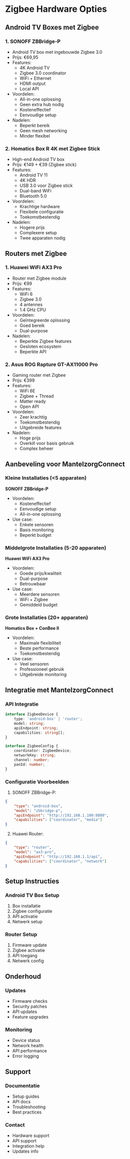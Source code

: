 # Zigbee Hardware Opties

## Android TV Boxes met Zigbee

### 1. SONOFF ZBBridge-P
- Android TV box met ingebouwde Zigbee 3.0
- Prijs: €69,95
- Features:
  * 4K Android TV
  * Zigbee 3.0 coordinator
  * WiFi + Ethernet
  * HDMI output
  * Local API
- Voordelen:
  * All-in-one oplossing
  * Geen extra hub nodig
  * Kosteneffectief
  * Eenvoudige setup
- Nadelen:
  * Beperkt bereik
  * Geen mesh networking
  * Minder flexibel

### 2. Homatics Box R 4K met Zigbee Stick
- High-end Android TV box
- Prijs: €149 + €39 (Zigbee stick)
- Features:
  * Android TV 11
  * 4K HDR
  * USB 3.0 voor Zigbee stick
  * Dual-band WiFi
  * Bluetooth 5.0
- Voordelen:
  * Krachtige hardware
  * Flexibele configuratie
  * Toekomstbestendig
- Nadelen:
  * Hogere prijs
  * Complexere setup
  * Twee apparaten nodig

## Routers met Zigbee

### 1. Huawei WiFi AX3 Pro
- Router met Zigbee module
- Prijs: €99
- Features:
  * WiFi 6
  * Zigbee 3.0
  * 4 antennes
  * 1.4 GHz CPU
- Voordelen:
  * Geïntegreerde oplossing
  * Goed bereik
  * Dual-purpose
- Nadelen:
  * Beperkte Zigbee features
  * Gesloten ecosystem
  * Beperkte API

### 2. Asus ROG Rapture GT-AX11000 Pro
- Gaming router met Zigbee
- Prijs: €399
- Features:
  * WiFi 6E
  * Zigbee + Thread
  * Matter ready
  * Open API
- Voordelen:
  * Zeer krachtig
  * Toekomstbestendig
  * Uitgebreide features
- Nadelen:
  * Hoge prijs
  * Overkill voor basis gebruik
  * Complex beheer

## Aanbeveling voor MantelzorgConnect

### Kleine Installaties (<5 apparaten)
**SONOFF ZBBridge-P**
- Voordelen:
  * Kosteneffectief
  * Eenvoudige setup
  * All-in-one oplossing
- Use case:
  * Enkele sensoren
  * Basis monitoring
  * Beperkt budget

### Middelgrote Installaties (5-20 apparaten)
**Huawei WiFi AX3 Pro**
- Voordelen:
  * Goede prijs/kwaliteit
  * Dual-purpose
  * Betrouwbaar
- Use case:
  * Meerdere sensoren
  * WiFi + Zigbee
  * Gemiddeld budget

### Grote Installaties (20+ apparaten)
**Homatics Box + ConBee II**
- Voordelen:
  * Maximale flexibiliteit
  * Beste performance
  * Toekomstbestendig
- Use case:
  * Veel sensoren
  * Professioneel gebruik
  * Uitgebreide monitoring

## Integratie met MantelzorgConnect

### API Integratie
```typescript
interface ZigbeeDevice {
    type: 'android-box' | 'router';
    model: string;
    apiEndpoint: string;
    capabilities: string[];
}

interface ZigbeeConfig {
    coordinator: ZigbeeDevice;
    networkKey: string;
    channel: number;
    panId: number;
}
```

### Configuratie Voorbeelden

1. SONOFF ZBBridge-P:
```json
{
    "type": "android-box",
    "model": "zbbridge-p",
    "apiEndpoint": "http://192.168.1.100:8080",
    "capabilities": ["coordinator", "media"]
}
```

2. Huawei Router:
```json
{
    "type": "router",
    "model": "ax3-pro",
    "apiEndpoint": "http://192.168.1.1/api",
    "capabilities": ["coordinator", "network"]
}
```

## Setup Instructies

### Android TV Box Setup
1. Box installatie
2. Zigbee configuratie
3. API activatie
4. Netwerk setup

### Router Setup
1. Firmware update
2. Zigbee activatie
3. API toegang
4. Netwerk config

## Onderhoud

### Updates
- Firmware checks
- Security patches
- API updates
- Feature upgrades

### Monitoring
- Device status
- Network health
- API performance
- Error logging

## Support

### Documentatie
- Setup guides
- API docs
- Troubleshooting
- Best practices

### Contact
- Hardware support
- API support
- Integration help
- Updates info